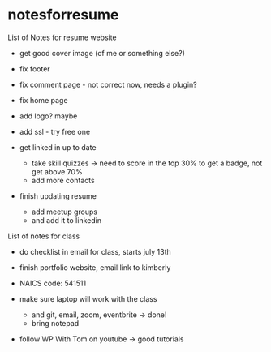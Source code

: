 # notesforresume
List of Notes for resume website

- get good cover image (of me or something else?)
- fix footer
- fix comment page - not correct now, needs a plugin?
- fix home page
- add logo? maybe
- add ssl - try free one

- get linked in up to date
	- take skill quizzes -> need to score in the top 30% to get a badge, not get above 70%
	- add more contacts
- finish updating resume
	- add meetup groups
	- and add it to linkedin

List of notes for class

- do checklist  in email for class, starts july 13th
- finish portfolio website, email link to kimberly
- NAICS code: 541511
- make sure laptop will work with the class
	- and git, email, zoom, eventbrite -> done!
	- bring notepad 


- follow WP With Tom on youtube -> good tutorials
